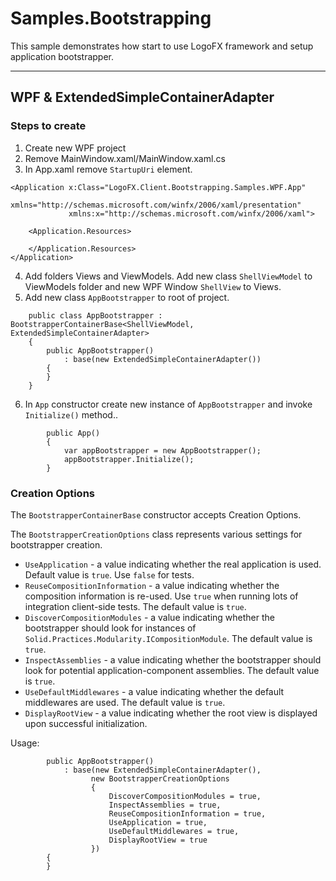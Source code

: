 # Samples.Bootstrapping

This sample demonstrates how start to use LogoFX framework and setup application bootstrapper.

---

## WPF & ExtendedSimpleContainerAdapter

### Steps to create

1. Create new WPF project
2. Remove MainWindow.xaml/MainWindow.xaml.cs
3. In App.xaml remove `StartupUri` element.

```
<Application x:Class="LogoFX.Client.Bootstrapping.Samples.WPF.App"
             xmlns="http://schemas.microsoft.com/winfx/2006/xaml/presentation"
             xmlns:x="http://schemas.microsoft.com/winfx/2006/xaml">

    <Application.Resources>
         
    </Application.Resources>
</Application>
```
4. Add folders Views and ViewModels. Add new class `ShellViewModel` to ViewModels folder and new WPF Window `ShellView` to Views.
5. Add new class `AppBootstrapper` to root of project.

```
    public class AppBootstrapper : BootstrapperContainerBase<ShellViewModel, ExtendedSimpleContainerAdapter>
    {
        public AppBootstrapper()
            : base(new ExtendedSimpleContainerAdapter())
        {
        }
    }
```
6. In `App` constructor create new instance of `AppBootstrapper` and invoke `Initialize()` method..
 
```
        public App()
        {
            var appBootstrapper = new AppBootstrapper();
            appBootstrapper.Initialize();
        }
```
### Creation Options

The `BootstrapperContainerBase` constructor accepts Creation Options.

The `BootstrapperCreationOptions` class represents various settings for bootstrapper creation.

* `UseApplication` - a value indicating whether the real application is used. Default value is `true`. Use `false` for tests.
* `ReuseCompositionInformation` - a value indicating whether the composition information is re-used. Use `true` when running lots of integration client-side tests. The default value is `true`.
* `DiscoverCompositionModules` - a value indicating whether the bootstrapper should look for instances of `Solid.Practices.Modularity.ICompositionModule`. The default value is `true`.
* `InspectAssemblies` - a value indicating whether the bootstrapper should look for potential application-component assemblies. The default value is `true`.
* `UseDefaultMiddlewares` - a value indicating whether the default middlewares are used. The default value is `true`.
* `DisplayRootView` - a value indicating whether the root view is displayed upon successful initialization.

Usage:

```
        public AppBootstrapper()
            : base(new ExtendedSimpleContainerAdapter(),
                  new BootstrapperCreationOptions
                  {
                      DiscoverCompositionModules = true,
                      InspectAssemblies = true,
                      ReuseCompositionInformation = true,
                      UseApplication = true,
                      UseDefaultMiddlewares = true,
                      DisplayRootView = true
                  })
        {
        }
```
